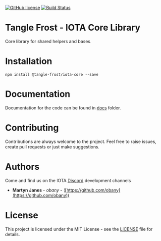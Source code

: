 [![GitHub license](https://img.shields.io/badge/license-MIT-blue.svg)](https://raw.githubusercontent.com/tangle-frost/iota-core/master/LICENSE) [![Build Status](https://travis-ci.org/tangle-frost/iota-core.svg?branch=master)](https://travis-ci.org/tangle-frost/iota-core) 

# Tangle Frost - IOTA Core Library

Core library for shared helpers and bases.

# Installation

```shell
npm install @tangle-frost/iota-core --save
```

# Documentation

Documentation for the code can be found in [docs](https://github.com/tangle-frost/iota-core/blob/master/docs/README.md) folder.

# Contributing

Contributions are always welcome to the project. Feel free to raise issues, create pull requests or just make suggestions.

# Authors

Come and find us on the IOTA [Discord](https://discordapp.com/invite/fNGZXvh) development channels

* **Martyn Janes** - *obany* - ([https://github.com/obany](https://github.com/obany))

# License

This project is licensed under the MIT License - see the [LICENSE](https://github.com/tangle-frost/iota-core/blob/master/LICENSE) file for details.
